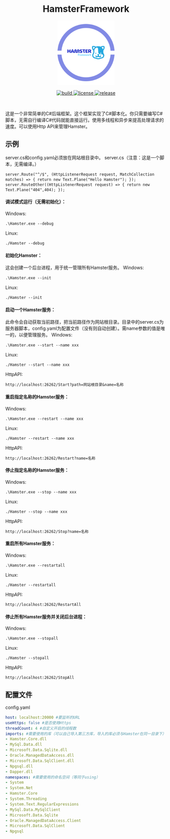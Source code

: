 <div align="center">
  
  # HamsterFramework
  
</div>

<p align="center">
  <img src="https://github.com/lipeilin2006/HamsterFramework/blob/main/Hamster.png" style="height:200px;width:auto;" alt="icon"/>
</p>

<p align="center">
  <a href="https://github.com/lipeilin2006/HamsterFramework/actions/workflows/Build.yml">
    <img src="https://github.com/lipeilin2006/HamsterFramework/actions/workflows/Build.yml/badge.svg" alt="build">
  </a>
  <a href="https://raw.githubusercontent.com/lipeilin2006/HamsterFramework/main/LICENSE">
    <img src="https://img.shields.io/github/license/lipeilin2006/HamsterFramework" alt="license">
  </a>
  <a href="https://github.com/lipeilin2006/HamsterFramework/releases">
    <img src="https://img.shields.io/github/v/release/lipeilin2006/HamsterFramework?color=blueviolet&include_prereleases" alt="release">
  </a>
</p>

<br />

这是一个非常简单的C#后端框架。这个框架实现了C#脚本化。你只需要编写C#脚本，无需自行编译C#代码就能直接运行。使用多线程和异步来提高处理请求的速度。可以使用Http API来管理Hamster。
## 示例
server.cs和config.yaml必须放在网站根目录中。
server.cs（注意：这是一个脚本，无需编译。）
```CSharp
server.Route("^/$", (HttpListenerRequest request, MatchCollection matches) => { return new Text.Plane("Hello Hamster"); });
server.RouteOther((HttpListenerRequest request) => { return new Text.Plane("404",404); });
```
#### 调试模式运行（无需初始化）：
Windows:
```
.\Hamster.exe --debug
```
Linux:
```
./Hamster --debug
```
#### 初始化Hamster：
这会创建一个后台进程，用于统一管理所有Hamster服务。
Windows:
```
.\Hamster.exe --init
```
Linux:
```
./Hamster --init
```
#### 启动一个Hamster服务：
此命令会自动获取当前路径，把当前路径作为网站根目录。目录中的server.cs为服务器脚本，config.yaml为配置文件（没有则自动创建）。需name参数的值是唯一的，以便管理服务。
Windows:
```
.\Hamster.exe --start --name xxx
```
Linux:
```
./Hamster --start --name xxx
```
HttpAPI:
```
http://localhost:26262/Start?path=网站根目录&name=名称
```
#### 重启指定名称的Hamster服务：
Windows:
```
.\Hamster.exe --restart --name xxx
```
Linux:
```
./Hamster --restart --name xxx
```
HttpAPI:
```
http://localhost:26262/Restart?name=名称
```
#### 停止指定名称的Hamster服务：
Windows:
```
.\Hamster.exe --stop --name xxx
```
Linux:
```
./Hamster --stop --name xxx
```
HttpAPI:
```
http://localhost:26262/Stop?name=名称
```
#### 重启所有Hamster服务：
Windows:
```
.\Hamster.exe --restartall
```
Linux:
```
./Hamster --restartall
```
HttpAPI:
```
http://localhost:26262/RestartAll
```
#### 停止所有Hamster服务并关闭后台进程：
Windows:
```
.\Hamster.exe --stopall
```
Linux:
```
./Hamster --stopall
```
HttpAPI:
```
http://localhost:26262/StopAll
```
## 配置文件
config.yaml
```YAML
host: localhost:20000 #要监听的URL
useHttps: false #是否使用Https
threadCount: 4 #自定义开启的线程数
imports: #需要使用的库（可以自己导入第三方库，导入的库必须与Hamster在同一目录下）
- Hamster.Core.dll
- MySql.Data.dll
- Microsoft.Data.Sqlite.dll
- Oracle.ManagedDataAccess.dll
- Microsoft.Data.SqlClient.dll
- Npgsql.dll
- Dapper.dll
namespaces: #需要使用的命名空间（等同于using）
- System
- System.Net
- Hamster.Core
- System.Threading
- System.Text.RegularExpressions
- MySql.Data.MySqlClient
- Microsoft.Data.Sqlite
- Oracle.ManagedDataAccess.Client
- Microsoft.Data.SqlClient
- Npgsql
```
